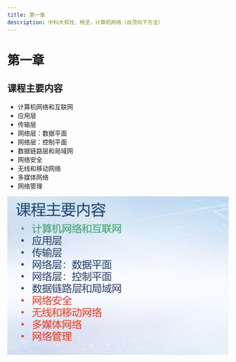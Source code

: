 ```yaml
---
title: 第一章
description: 中科大郑烇、杨坚，计算机网络（自顶向下方法）
---
```


# 第一章

## 课程主要内容

- 计算机网络和互联网 
- 应用层
- 传输层
- 网络层：数据平面
- 网络层：控制平面
- 数据链路层和局域网
- 网络安全
- 无线和移动网络
- 多媒体网络
- 网络管理

![课程主要内容](./images/主要内容.png)